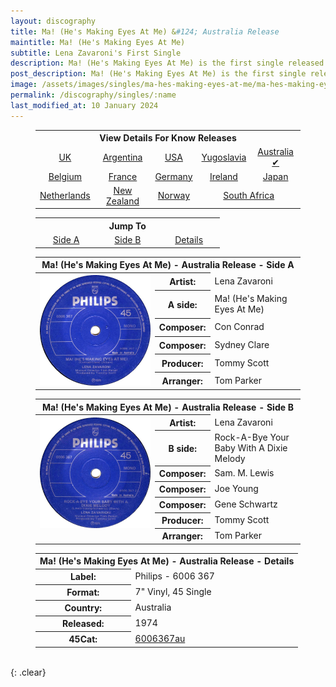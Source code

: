 ```yaml
---
layout: discography
title: Ma! (He's Making Eyes At Me) &#124; Australia Release
maintitle: Ma! (He's Making Eyes At Me)
subtitle: Lena Zavaroni's First Single
description: Ma! (He's Making Eyes At Me) is the first single released by Lena Zavaroni.
post_description: Ma! (He's Making Eyes At Me) is the first single released by Lena Zavaroni.
image: /assets/images/singles/ma-hes-making-eyes-at-me/ma-hes-making-eyes-at-me-australia-side-a.jpg
permalink: /discography/singles/:name
last_modified_at: 10 January 2024
---
```


<figure class="fig3">
<table style="text-align:center;">
<tr><th colspan="5">View Details For Know Releases</th></tr>
<tr><td><a href="/discography/singles/1974-01-25-ma-hes-making-eyes-at-me-uk">UK</a></td><td><a href="/discography/singles/1974-03-11-ma-hes-making-eyes-at-me-argentina">Argentina</a></td><td><a href="/discography/singles/1974-03-ma-hes-making-eyes-at-me-usa">USA</a></td><td><a href="/discography/singles/1974-03-ma-hes-making-eyes-at-me-yugoslavia">Yugoslavia</a><td><a href="/discography/singles/1974-ma-hes-making-eyes-at-me-australia">Australia &#x2714;</a></td></td></tr>

<tr><td><a href="/discography/singles/1974-ma-hes-making-eyes-at-me-belgium">Belgium</a></td><td><a href="/discography/singles/1974-ma-hes-making-eyes-at-me-france">France</a></td><td><a href="/discography/singles/1974-ma-hes-making-eyes-at-me-germany">Germany</a></td><td><a href="/discography/singles/1974-ma-hes-making-eyes-at-me-ireland">Ireland</a></td><td><a href="/discography/singles/1974-ma-hes-making-eyes-at-me-japan">Japan</a></td></tr>

<tr><td><a href="/discography/singles/1974-ma-hes-making-eyes-at-me-netherlands">Netherlands</a></td><td><a href="/discography/singles/1974-ma-hes-making-eyes-at-me-new-zealand">New Zealand</a></td><td><a href="/discography/singles/1974-ma-hes-making-eyes-at-me-norway">Norway</a></td><td colspan="2"><a href="/discography/singles/1974-ma-hes-making-eyes-at-me-south-africa">South Africa</a></td></tr>
</table>
</figure>

<figure class="fig3">
<table style="text-align:center;">
<tr><th colspan="3">Jump To</th></tr>
<tr><td style="width:20%;"><a href="#infobox1">Side A</a></td><td style="width:20%;"><a href="#infobox2">Side B</a></td><td style="width:20%;"><a href="#infobox3">Details</a></td></tr>
</table>
</figure>

<figure class="fig3">
<table>
<tr id="infobox1"><th colspan="3">Ma! (He's Making Eyes At Me) - Australia Release - Side A</th></tr>
<tr>
<th style="width:45%; vertical-align:top;" rowspan="7" class="top"><a href="/assets/images/singles/ma-hes-making-eyes-at-me/ma-hes-making-eyes-at-me-australia-side-a.jpg"><img src="/assets/images/singles/ma-hes-making-eyes-at-me/ma-hes-making-eyes-at-me-australia-side-a.jpg" class="full-width zoom-in" alt="Australia A-Side Label for the Single Ma! (He's Making Eyes At Me) Philips - 6006 367" /></a></th>
</tr>
<tr><th style="width:15%;">Artist:</th><td>Lena Zavaroni</td></tr>
<tr><th>A side:</th><td>Ma! (He's Making Eyes At Me)</td></tr>
<tr><th>Composer:</th><td>Con Conrad</td></tr>
<tr><th>Composer:</th><td>Sydney Clare</td></tr>
<tr><th>Producer:</th><td>Tommy Scott</td></tr>
<tr><th>Arranger:</th><td>Tom Parker</td></tr>
</table>
</figure>

<figure class="fig3">
<table>
<tr id="infobox2"><th colspan="3">Ma! (He's Making Eyes At Me) - Australia Release - Side B</th></tr>
<tr>
<th style="width:45%; vertical-align:top;" rowspan="8" class="top"><a href="/assets/images/singles/ma-hes-making-eyes-at-me/ma-hes-making-eyes-at-me-australia-side-b.jpg"><img src="/assets/images/singles/ma-hes-making-eyes-at-me/ma-hes-making-eyes-at-me-australia-side-b.jpg" class="full-width zoom-in" alt="Australia A-Side Label for the Single Ma! (He's Making Eyes At Me) Philips - 6006 367" /></a></th>
</tr>
<tr><th style="width:15%;">Artist:</th><td>Lena Zavaroni</td></tr>
<tr><th>B side:</th><td>Rock-A-Bye Your Baby With A Dixie Melody</td></tr>
<tr><th>Composer:</th><td>Sam. M. Lewis</td></tr>
<tr><th>Composer:</th><td>Joe Young</td></tr>
<tr><th>Composer:</th><td>Gene Schwartz</td></tr>
<tr><th>Producer:</th><td>Tommy Scott</td></tr>
<tr><th>Arranger:</th><td>Tom Parker</td></tr>
</table>
</figure>

<figure class="fig3">
<table>
<tr id="infobox3"><th colspan="2">Ma! (He's Making Eyes At Me) - Australia Release - Details</th></tr>
<tr><th>Label:</th><td>Philips - 6006 367</td></tr>
<tr><th>Format:</th><td>7" Vinyl, 45 Single</td></tr>
<tr><th>Country:</th><td>Australia</td></tr>
<tr><th>Released:</th><td>1974</td></tr>
<tr><th>45Cat:</th><td><a class="external-link" href="https://www.45cat.com/record/6006367au">6006367au</a></td></tr>
</table>
</figure>

<br />{: .clear}

